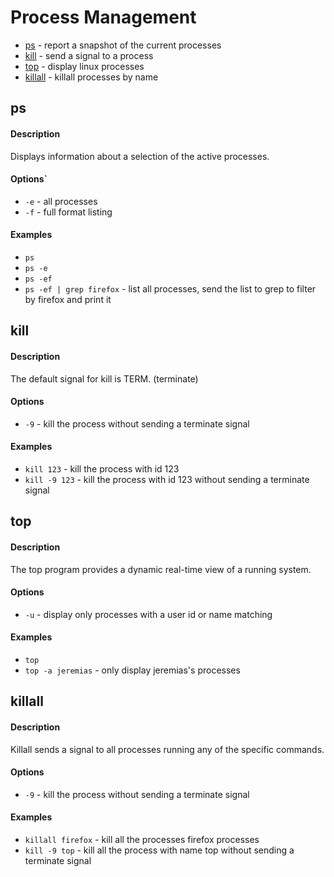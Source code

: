 # Process Management

* [ps](#ps) - report a snapshot of the current processes
* [kill](#kill) - send a signal to a process
* [top](#top) - display linux processes
* [killall](#killall) - killall processes by name

## ps

#### Description
Displays information about a selection of the active processes.

#### Options`
* `-e` - all processes
* `-f` - full format listing

#### Examples
* `ps`
* `ps -e`
* `ps -ef`
* `ps -ef | grep firefox` - list all processes, send the list to grep to filter by firefox and print it

## kill

#### Description
The default signal for kill is TERM. (terminate)

#### Options
* `-9` - kill the process without sending a terminate signal

#### Examples
* `kill 123` - kill the process with id 123
* `kill -9 123` - kill the process with id 123 without sending a terminate signal

## top

#### Description
The top program provides a dynamic real-time view of a running system.

#### Options
* `-u` - display only processes with a user id or name matching

#### Examples
* `top`
* `top -a jeremias` - only display jeremias's processes

## killall

#### Description
Killall sends a signal to all processes running any of the specific commands.

#### Options
* `-9` - kill the process without sending a terminate signal

#### Examples
* `killall firefox` - kill all the processes firefox processes
* `kill -9 top` - kill all the process with name top without sending a terminate signal
